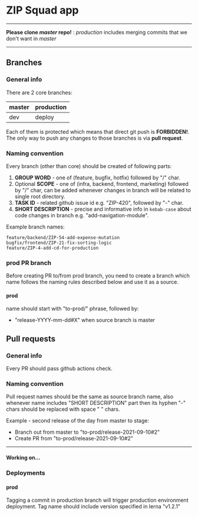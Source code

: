 # ZIP Squad app

---

**Please clone _master_ repo!**
: _production_ includes merging commits that we don't want in _master_

---

## Branches

### General info

There are 2 core branches:

| master | production |
| ------ | ---------- |
| dev    | deploy     |

Each of them is protected which means that direct git push is **FORBIDDEN!**.
The only way to push any changes to those branches is via **pull request**.

### Naming convention

Every branch (other than core) should be created of following parts:

1. **GROUP WORD** - one of (feature, bugfix, hotfix) followed by "/" char.
2. Optional **SCOPE** - one of (infra, backend, frontend, marketing) followed by "/" char,
   can be added whenever changes in branch will be related to single root directory.
3. **TASK ID** - related github issue id e.g. "ZIP-420", followed by "-" char.
4. **SHORT DESCRIPTION** - precise and informative info in `kebab-case` about code changes in branch
   e.g. "add-navigation-module".

Example branch names:

```
feature/backend/ZIP-54-add-expense-mutation
bugfix/frontend/ZIP-21-fix-sorting-logic
feature/ZIP-4-add-cd-for-production
```

### prod PR branch

Before creating PR to/from prod branch, you need to create a branch which name follows the naming rules described below and use it as a source.

#### prod

name should start with "to-prod/" phrase, followed by:

- "release-YYYY-mm-dd#X" when source branch is master

## Pull requests

### General info

Every PR should pass github actions check.

### Naming convention

Pull request names should be the same as source branch name, also whenever name includes "SHORT DESCRIPTION" part then its hyphen "-" chars should be replaced with space " " chars.

Example - second release of the day from master to stage:

- Branch out from master to "to-prod/release-2021-09-10#2"
- Create PR from "to-prod/release-2021-09-10#2"

---

#### Working on...

### Deployments

#### prod

Tagging a commit in production branch will trigger production environment deployment.
Tag name should include version specified in lerna "v1.2.1"
